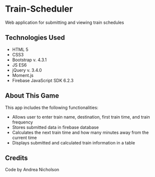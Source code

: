 # Train-Scheduler

Web application for submitting and viewing train schedules

## Technologies Used
* HTML 5  
* CSS3  
* Bootstrap v. 4.3.1  
* JS ES6  
* jQuery v. 3.4.0  
* Moment.js  
* Firebase JavaScript SDK 6.2.3  

## About This Game
This app includes the following functionalities:  
* Allows user to enter train name, destination, first train time, and train frequency  
* Stores submitted data in firebase database  
* Calculates the next train time and how many minutes away from the current time  
* Displays submitted and calculated train information in a table  

## Credits
Code by Andrea Nicholson
